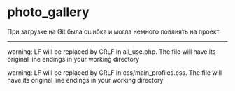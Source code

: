 # photo_gallery
При загрузке на Git была ошибка и могла немного повлиять на проект

----------------------------------------------------------------------
warning: LF will be replaced by CRLF in all_use.php.
The file will have its original line endings in your working directory

warning: LF will be replaced by CRLF in css/main_profiles.css.
The file will have its original line endings in your working directory
